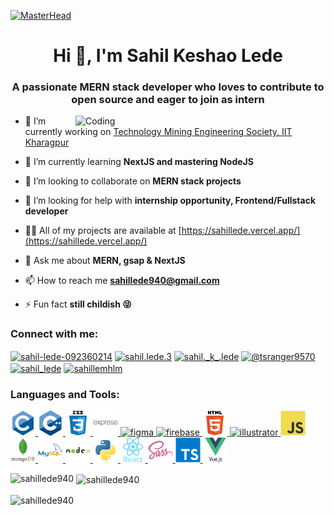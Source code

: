 [![MasterHead](https://miro.medium.com/v2/1*OF0xEMkWBv-69zvmNs6RDQ.gif)](https://sahillede.vercel.app/)

<h1 align="center">Hi 👋, I'm Sahil Keshao Lede</h1>
<h3 align="center">A passionate MERN stack developer who loves to contribute to open source and eager to join as intern</h3>
<img align="right" alt="Coding" width="400" src="https://i.pinimg.com/originals/da/3d/e2/da3de2c5fde27cac56cacd3a643cdb2a.gif"/>

- 🔭 I’m currently working on [Technology Mining Engineering Society, IIT Kharagpur](http://tmesiitkgp.in/)

- 🌱 I’m currently learning **NextJS and mastering NodeJS**

- 👯 I’m looking to collaborate on **MERN stack projects**

- 🤝 I’m looking for help with **internship opportunity, Frontend/Fullstack developer**

- 👨‍💻 All of my projects are available at [https://sahillede.vercel.app/](https://sahillede.vercel.app/)

- 💬 Ask me about **MERN, gsap & NextJS**

- 📫 How to reach me **sahillede940@gmail.com**

- ⚡ Fun fact **still childish 😝**

<h3 align="left">Connect with me:</h3>
<p align="left">
<a href="https://linkedin.com/in/sahil-lede-092360214" target="blank"><img align="center" src="https://raw.githubusercontent.com/rahuldkjain/github-profile-readme-generator/master/src/images/icons/Social/linked-in-alt.svg" alt="sahil-lede-092360214" height="30" width="40" /></a>
<a href="https://fb.com/sahil.lede.3" target="blank"><img align="center" src="https://raw.githubusercontent.com/rahuldkjain/github-profile-readme-generator/master/src/images/icons/Social/facebook.svg" alt="sahil.lede.3" height="30" width="40" /></a>
<a href="https://instagram.com/sahil._k_.lede" target="blank"><img align="center" src="https://raw.githubusercontent.com/rahuldkjain/github-profile-readme-generator/master/src/images/icons/Social/instagram.svg" alt="sahil._k_.lede" height="30" width="40" /></a>
<a href="https://www.youtube.com/c/@tsranger9570" target="blank"><img align="center" src="https://raw.githubusercontent.com/rahuldkjain/github-profile-readme-generator/master/src/images/icons/Social/youtube.svg" alt="@tsranger9570" height="30" width="40" /></a>
<a href="https://www.codechef.com/users/sahil_lede" target="blank"><img align="center" src="https://cdn.jsdelivr.net/npm/simple-icons@3.1.0/icons/codechef.svg" alt="sahil_lede" height="30" width="40" /></a>
<a href="https://auth.geeksforgeeks.org/user/sahillemhlm" target="blank"><img align="center" src="https://raw.githubusercontent.com/rahuldkjain/github-profile-readme-generator/master/src/images/icons/Social/geeks-for-geeks.svg" alt="sahillemhlm" height="30" width="40" /></a>
</p>

<h3 align="left">Languages and Tools:</h3>
<p align="left"> <a href="https://www.cprogramming.com/" target="_blank" rel="noreferrer"> <img src="https://raw.githubusercontent.com/devicons/devicon/master/icons/c/c-original.svg" alt="c" width="40" height="40"/> </a> <a href="https://www.w3schools.com/cpp/" target="_blank" rel="noreferrer"> <img src="https://raw.githubusercontent.com/devicons/devicon/master/icons/cplusplus/cplusplus-original.svg" alt="cplusplus" width="40" height="40"/> </a> <a href="https://www.w3schools.com/css/" target="_blank" rel="noreferrer"> <img src="https://raw.githubusercontent.com/devicons/devicon/master/icons/css3/css3-original-wordmark.svg" alt="css3" width="40" height="40"/> </a> <a href="https://expressjs.com" target="_blank" rel="noreferrer"> <img src="https://raw.githubusercontent.com/devicons/devicon/master/icons/express/express-original-wordmark.svg" alt="express" width="40" height="40"/> </a> <a href="https://www.figma.com/" target="_blank" rel="noreferrer"> <img src="https://www.vectorlogo.zone/logos/figma/figma-icon.svg" alt="figma" width="40" height="40"/> </a> <a href="https://firebase.google.com/" target="_blank" rel="noreferrer"> <img src="https://www.vectorlogo.zone/logos/firebase/firebase-icon.svg" alt="firebase" width="40" height="40"/> </a> <a href="https://www.w3.org/html/" target="_blank" rel="noreferrer"> <img src="https://raw.githubusercontent.com/devicons/devicon/master/icons/html5/html5-original-wordmark.svg" alt="html5" width="40" height="40"/> </a> <a href="https://www.adobe.com/in/products/illustrator.html" target="_blank" rel="noreferrer"> <img src="https://www.vectorlogo.zone/logos/adobe_illustrator/adobe_illustrator-icon.svg" alt="illustrator" width="40" height="40"/> </a> <a href="https://developer.mozilla.org/en-US/docs/Web/JavaScript" target="_blank" rel="noreferrer"> <img src="https://raw.githubusercontent.com/devicons/devicon/master/icons/javascript/javascript-original.svg" alt="javascript" width="40" height="40"/> </a> <a href="https://www.mongodb.com/" target="_blank" rel="noreferrer"> <img src="https://raw.githubusercontent.com/devicons/devicon/master/icons/mongodb/mongodb-original-wordmark.svg" alt="mongodb" width="40" height="40"/> </a> <a href="https://www.mysql.com/" target="_blank" rel="noreferrer"> <img src="https://raw.githubusercontent.com/devicons/devicon/master/icons/mysql/mysql-original-wordmark.svg" alt="mysql" width="40" height="40"/> </a> <a href="https://nodejs.org" target="_blank" rel="noreferrer"> <img src="https://raw.githubusercontent.com/devicons/devicon/master/icons/nodejs/nodejs-original-wordmark.svg" alt="nodejs" width="40" height="40"/> </a> <a href="https://www.python.org" target="_blank" rel="noreferrer"> <img src="https://raw.githubusercontent.com/devicons/devicon/master/icons/python/python-original.svg" alt="python" width="40" height="40"/> </a> <a href="https://reactjs.org/" target="_blank" rel="noreferrer"> <img src="https://raw.githubusercontent.com/devicons/devicon/master/icons/react/react-original-wordmark.svg" alt="react" width="40" height="40"/> </a> <a href="https://sass-lang.com" target="_blank" rel="noreferrer"> <img src="https://raw.githubusercontent.com/devicons/devicon/master/icons/sass/sass-original.svg" alt="sass" width="40" height="40"/> </a> <a href="https://www.typescriptlang.org/" target="_blank" rel="noreferrer"> <img src="https://raw.githubusercontent.com/devicons/devicon/master/icons/typescript/typescript-original.svg" alt="typescript" width="40" height="40"/> </a> <a href="https://vuejs.org/" target="_blank" rel="noreferrer"> <img src="https://raw.githubusercontent.com/devicons/devicon/master/icons/vuejs/vuejs-original-wordmark.svg" alt="vuejs" width="40" height="40"/> </a> </p>

<p><img align="left" src="https://github-readme-stats.vercel.app/api/top-langs?username=sahillede940&show_icons=true&locale=en&layout=compact&theme=tokyonight" alt="sahillede940" /></p>

<p>&nbsp;<img align="center" src="https://github-readme-stats.vercel.app/api?username=sahillede940&show_icons=true&locale=en&theme=tokyonight" alt="sahillede940" /></p>

<p><img align="center" src="https://github-readme-streak-stats.herokuapp.com/?user=sahillede940&&theme=tokyonight" alt="sahillede940" /></p>
